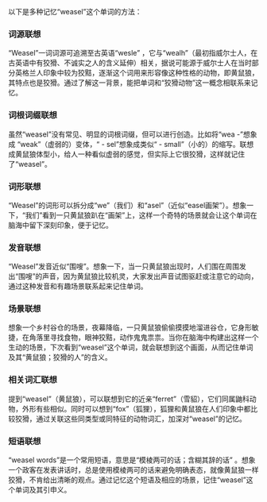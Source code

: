 以下是多种记忆“weasel”这个单词的方法：

### 词源联想
“Weasel”一词词源可追溯至古英语“wesle” ，它与“wealh”（最初指威尔士人，在古英语中有狡猾、不诚实之人的含义延伸）相关，据说可能源于威尔士人在当时部分英格兰人印象中较为狡黠，逐渐这个词用来形容像这种性格的动物，即黄鼠狼，其特点也是狡猾。通过了解这一背景，能把单词和“狡猾动物”这一概念相联系来记忆。

### 词根词缀联想
虽然“weasel”没有常见、明显的词根词缀，但可以进行创造。比如将“wea -”想象成 “weak”（虚弱的）变体，“ - sel”想象成类似“ - small”（小的）的缩写。联想成黄鼠狼体型小，给人一种看似虚弱的感觉，但实际上它很狡猾，这样就记住了“weasel”。

### 词形联想
“Weasel”的词形可以拆分成“we”（我们）和“asel”（近似“easel画架”）。想象一下，“我们”看到一只黄鼠狼趴在“画架”上，这样一个奇特的场景就会让这个单词在脑海中留下深刻印象，便于记忆。

### 发音联想
“Weasel”发音近似“围嗖”。想象一下，当一只黄鼠狼出现时，人们围在周围发出“围嗖”的声音，因为黄鼠狼比较机灵，大家发出声音试图驱赶或注意它的动向，通过这种发音和有趣场景联系起来记住单词。

### 场景联想
想象一个乡村谷仓的场景，夜幕降临，一只黄鼠狼偷偷摸摸地溜进谷仓，它身形敏捷，在角落里寻找食物，眼神狡黠，动作鬼鬼祟祟。当你在脑海中构建出这样一个生动的场景，下次看到“weasel”这个单词，就会联想到这个画面，从而记住单词及其“黄鼠狼；狡猾的人”的含义。

### 相关词汇联想
提到“weasel”（黄鼠狼），可以联想到它的近亲“ferret”（雪貂），它们同属鼬科动物，外形有些相似。同时可以想到“fox”（狐狸），狐狸和黄鼠狼在人们印象中都比较狡猾，通过关联这些同类型或同特征的动物词汇，加深对“weasel”的记忆。

### 短语联想
“weasel words”是一个常用短语，意思是“模棱两可的话；含糊其辞的话” 。想象一个政客在发表讲话时，总是使用模棱两可的话来避免明确表态，就像黄鼠狼一样狡猾，不肯给出清晰的观点。通过记忆这个短语及相应的场景，记住“weasel”这个单词及其引申义。 
